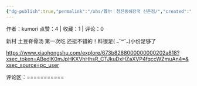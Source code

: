 ```yaml
---
{"dg-publish":true,"permalink":"/xhs/首尔｜청진동해장국 신촌점/","created":"2025-03-17T22:58:20.963+08:00","updated":"2025-03-17T22:58:20.963+08:00"}
---
```


作者：kumori
点赞：4   |   收藏：1   |   评论：0

新村
土豆脊骨汤 第一次吃 还挺不错的！料很足( ᎔˘꒳˘᎔)小份足够了

https://www.xiaohongshu.com/explore/673b8288000000000202a818?xsec_token=ABedlK0mJpHKXVhHhsR_CTJkuDxHZaXVP4fqccWZmuAn4=&xsec_source=pc_user

评论区：===========

